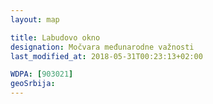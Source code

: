 ```yaml
---
layout: map

title: Labudovo okno
designation: Močvara međunarodne važnosti
last_modified_at: 2018-05-31T00:23:13+02:00

WDPA: [903021]
geoSrbija:
---
```

